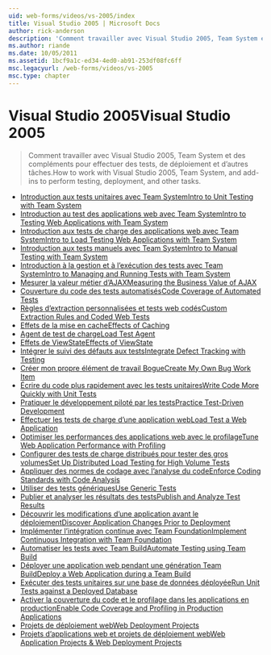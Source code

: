 ```yaml
---
uid: web-forms/videos/vs-2005/index
title: Visual Studio 2005 | Microsoft Docs
author: rick-anderson
description: 'Comment travailler avec Visual Studio 2005, Team System et des compléments pour effectuer des tests, de déploiement et d’autres tâches.'
ms.author: riande
ms.date: 10/05/2011
ms.assetid: 1bcf9a1c-ed34-4ed0-ab91-253df08fc6ff
msc.legacyurl: /web-forms/videos/vs-2005
msc.type: chapter
---
```

<a name="visual-studio-2005"></a><span data-ttu-id="82dd5-103">Visual Studio 2005</span><span class="sxs-lookup"><span data-stu-id="82dd5-103">Visual Studio 2005</span></span>
====================
> <span data-ttu-id="82dd5-104">Comment travailler avec Visual Studio 2005, Team System et des compléments pour effectuer des tests, de déploiement et d’autres tâches.</span><span class="sxs-lookup"><span data-stu-id="82dd5-104">How to work with Visual Studio 2005, Team System, and add-ins to perform testing, deployment, and other tasks.</span></span>


- [<span data-ttu-id="82dd5-105">Introduction aux tests unitaires avec Team System</span><span class="sxs-lookup"><span data-stu-id="82dd5-105">Intro to Unit Testing with Team System</span></span>](introduction-to-unit-testing-with-team-system.md)
- [<span data-ttu-id="82dd5-106">Introduction au test des applications web avec Team System</span><span class="sxs-lookup"><span data-stu-id="82dd5-106">Intro to Testing Web Applications with Team System</span></span>](introduction-to-testing-web-applications-with-team-system.md)
- [<span data-ttu-id="82dd5-107">Introduction aux tests de charge des applications web avec Team System</span><span class="sxs-lookup"><span data-stu-id="82dd5-107">Intro to Load Testing Web Applications with Team System</span></span>](introduction-to-load-testing-web-applications-with-team-system.md)
- [<span data-ttu-id="82dd5-108">Introduction aux tests manuels avec Team System</span><span class="sxs-lookup"><span data-stu-id="82dd5-108">Intro to Manual Testing with Team System</span></span>](introduction-to-manual-testing-with-team-system.md)
- [<span data-ttu-id="82dd5-109">Introduction à la gestion et à l’exécution des tests avec Team System</span><span class="sxs-lookup"><span data-stu-id="82dd5-109">Intro to Managing and Running Tests with Team System</span></span>](introduction-to-managing-and-running-tests-with-team-system.md)
- [<span data-ttu-id="82dd5-110">Mesurer la valeur métier d’AJAX</span><span class="sxs-lookup"><span data-stu-id="82dd5-110">Measuring the Business Value of AJAX</span></span>](measuring-the-business-value-of-ajax.md)
- [<span data-ttu-id="82dd5-111">Couverture du code des tests automatisés</span><span class="sxs-lookup"><span data-stu-id="82dd5-111">Code Coverage of Automated Tests</span></span>](code-coverage-of-automated-tests.md)
- [<span data-ttu-id="82dd5-112">Règles d’extraction personnalisées et tests web codés</span><span class="sxs-lookup"><span data-stu-id="82dd5-112">Custom Extraction Rules and Coded Web Tests</span></span>](custom-extraction-rules-and-coded-web-tests.md)
- [<span data-ttu-id="82dd5-113">Effets de la mise en cache</span><span class="sxs-lookup"><span data-stu-id="82dd5-113">Effects of Caching</span></span>](the-effects-of-caching.md)
- [<span data-ttu-id="82dd5-114">Agent de test de charge</span><span class="sxs-lookup"><span data-stu-id="82dd5-114">Load Test Agent</span></span>](using-the-load-test-agent.md)
- [<span data-ttu-id="82dd5-115">Effets de ViewState</span><span class="sxs-lookup"><span data-stu-id="82dd5-115">Effects of ViewState</span></span>](the-effects-of-viewstate.md)
- [<span data-ttu-id="82dd5-116">Intégrer le suivi des défauts aux tests</span><span class="sxs-lookup"><span data-stu-id="82dd5-116">Integrate Defect Tracking with Testing</span></span>](how-do-i-integrate-defect-tracking-with-testing.md)
- [<span data-ttu-id="82dd5-117">Créer mon propre élément de travail Bogue</span><span class="sxs-lookup"><span data-stu-id="82dd5-117">Create My Own Bug Work Item</span></span>](how-do-i-create-my-own-bug-work-item.md)
- [<span data-ttu-id="82dd5-118">Écrire du code plus rapidement avec les tests unitaires</span><span class="sxs-lookup"><span data-stu-id="82dd5-118">Write Code More Quickly with Unit Tests</span></span>](how-do-i-write-code-more-quickly-with-unit-tests.md)
- [<span data-ttu-id="82dd5-119">Pratiquer le développement piloté par les tests</span><span class="sxs-lookup"><span data-stu-id="82dd5-119">Practice Test-Driven Development</span></span>](how-do-i-practice-test-driven-development.md)
- [<span data-ttu-id="82dd5-120">Effectuer les tests de charge d’une application web</span><span class="sxs-lookup"><span data-stu-id="82dd5-120">Load Test a Web Application</span></span>](how-do-i-load-test-a-web-application.md)
- [<span data-ttu-id="82dd5-121">Optimiser les performances des applications web avec le profilage</span><span class="sxs-lookup"><span data-stu-id="82dd5-121">Tune Web Application Performance with Profiling</span></span>](how-do-i-tune-web-application-performance-with-profiling.md)
- [<span data-ttu-id="82dd5-122">Configurer des tests de charge distribués pour tester des gros volumes</span><span class="sxs-lookup"><span data-stu-id="82dd5-122">Set Up Distributed Load Testing for High Volume Tests</span></span>](how-do-i-set-up-distributed-load-testing-for-high-volume-tests.md)
- [<span data-ttu-id="82dd5-123">Appliquer des normes de codage avec l’analyse du code</span><span class="sxs-lookup"><span data-stu-id="82dd5-123">Enforce Coding Standards with Code Analysis</span></span>](how-do-i-enforce-coding-standards-with-code-analysis.md)
- [<span data-ttu-id="82dd5-124">Utiliser des tests génériques</span><span class="sxs-lookup"><span data-stu-id="82dd5-124">Use Generic Tests</span></span>](how-do-i-use-generic-tests.md)
- [<span data-ttu-id="82dd5-125">Publier et analyser les résultats des tests</span><span class="sxs-lookup"><span data-stu-id="82dd5-125">Publish and Analyze Test Results</span></span>](how-do-i-publish-and-analyze-test-results.md)
- [<span data-ttu-id="82dd5-126">Découvrir les modifications d’une application avant le déploiement</span><span class="sxs-lookup"><span data-stu-id="82dd5-126">Discover Application Changes Prior to Deployment</span></span>](how-do-i-discover-application-changes-prior-to-deployment.md)
- [<span data-ttu-id="82dd5-127">Implémenter l’intégration continue avec Team Foundation</span><span class="sxs-lookup"><span data-stu-id="82dd5-127">Implement Continuous Integration with Team Foundation</span></span>](how-do-i-implement-continuous-integration-with-team-foundation.md)
- [<span data-ttu-id="82dd5-128">Automatiser les tests avec Team Build</span><span class="sxs-lookup"><span data-stu-id="82dd5-128">Automate Testing using Team Build</span></span>](how-do-i-automate-testing-using-team-build.md)
- [<span data-ttu-id="82dd5-129">Déployer une application web pendant une génération Team Build</span><span class="sxs-lookup"><span data-stu-id="82dd5-129">Deploy a Web Application during a Team Build</span></span>](how-do-i-deploy-a-web-application-during-a-team-build.md)
- [<span data-ttu-id="82dd5-130">Exécuter des tests unitaires sur une base de données déployée</span><span class="sxs-lookup"><span data-stu-id="82dd5-130">Run Unit Tests against a Deployed Database</span></span>](how-do-i-run-unit-tests-against-a-deployed-database.md)
- [<span data-ttu-id="82dd5-131">Activer la couverture du code et le profilage dans les applications en production</span><span class="sxs-lookup"><span data-stu-id="82dd5-131">Enable Code Coverage and Profiling in Production Applications</span></span>](how-do-i-enable-code-coverage-and-profiling-in-production-applications.md)
- [<span data-ttu-id="82dd5-132">Projets de déploiement web</span><span class="sxs-lookup"><span data-stu-id="82dd5-132">Web Deployment Projects</span></span>](web-deployment-projects.md)
- [<span data-ttu-id="82dd5-133">Projets d’applications web et projets de déploiement web</span><span class="sxs-lookup"><span data-stu-id="82dd5-133">Web Application Projects & Web Deployment Projects</span></span>](web-application-projects-web-deployment-projects.md)
